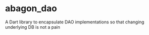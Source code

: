 abagon_dao
==========

A Dart library to encapsulate DAO implementations so that changing underlying DB is not a pain
